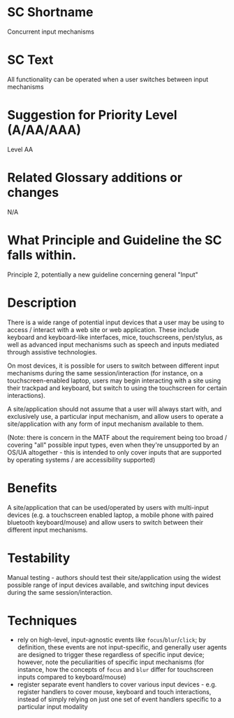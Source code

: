 # SC Shortname

Concurrent input mechanisms

# SC Text

All functionality can be operated when a user switches between input mechanisms

# Suggestion for Priority Level (A/AA/AAA)

Level AA

# Related Glossary additions or changes

N/A

# What Principle and Guideline the SC falls within.

Principle 2, potentially a new guideline concerning general "Input"

# Description

There is a wide range of potential input devices that a user may be using to access / interact with a web site or web application. These include keyboard and keyboard-like interfaces, mice, touchscreens, pen/stylus, as well as advanced input mechanisms such as speech and inputs mediated through assistive technologies.

On most devices, it is possible for users to switch between different input mechanisms during the same session/interaction (for instance, on a touchscreen-enabled laptop, users may begin interacting with a site using their trackpad and keyboard, but switch to using the touchscreen for certain interactions).

A site/application should not assume that a user will always start with, and exclusively use, a particular input mechanism, and allow users to operate a site/application with any form of input mechanism available to them.

(Note: there is concern in the MATF about the requirement being too broad / covering "all" possible input types, even when they're unsupported by an OS/UA altogether - this is intended to only cover inputs that are supported by operating systems / are accessibility supported)

# Benefits

A site/application that can be used/operated by users with multi-input devices (e.g. a touchscreen enabled laptop, a mobile phone with paired bluetooth keyboard/mouse) and allow users to switch between their different input mechanisms.

# Testability

Manual testing - authors should test their site/application using the widest possible range of input devices available, and switching input devices during the same session/interaction.

# Techniques

- rely on high-level, input-agnostic events like `focus`/`blur`/`click`; by definition, these events are not input-specific, and generally user agents are designed to trigger these regardless of specific input device; however, note the peculiarities of specific input mechanisms (for instance, how the concepts of `focus` and `blur` differ for touchscreen inputs compared to keyboard/mouse)
- register separate event handlers to cover various input devices - e.g. register handlers to cover mouse, keyboard and touch interactions, instead of simply relying on just one set of event handlers specific to a particular input modality
